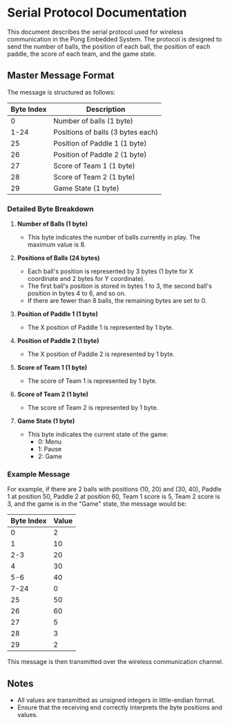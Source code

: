 # Serial Protocol Documentation

This document describes the serial protocol used for wireless communication in the Pong Embedded System. The protocol is designed to send the number of balls, the position of each ball, the position of each paddle, the score of each team, and the game state.

## Master Message Format

The message is structured as follows:

| Byte Index | Description                        |
|------------|------------------------------------|
| 0          | Number of balls (1 byte)           |
| 1-24       | Positions of balls (3 bytes each)  |
| 25         | Position of Paddle 1 (1 byte)      |
| 26         | Position of Paddle 2 (1 byte)      |
| 27         | Score of Team 1 (1 byte)           |
| 28         | Score of Team 2 (1 byte)           |
| 29         | Game State (1 byte)                |

### Detailed Byte Breakdown

1. **Number of Balls (1 byte)**
   - This byte indicates the number of balls currently in play. The maximum value is 8.

2. **Positions of Balls (24 bytes)**
   - Each ball's position is represented by 3 bytes (1 byte for X coordinate and 2 bytes for Y coordinate).
   - The first ball's position is stored in bytes 1 to 3, the second ball's position in bytes 4 to 6, and so on.
   - If there are fewer than 8 balls, the remaining bytes are set to 0.

3. **Position of Paddle 1 (1 byte)**
   - The X position of Paddle 1 is represented by 1 byte.

4. **Position of Paddle 2 (1 byte)**
   - The X position of Paddle 2 is represented by 1 byte.

5. **Score of Team 1 (1 byte)**
   - The score of Team 1 is represented by 1 byte.

6. **Score of Team 2 (1 byte)**
   - The score of Team 2 is represented by 1 byte.

7. **Game State (1 byte)**
   - This byte indicates the current state of the game:
     - 0: Menu
     - 1: Pause
     - 2: Game

### Example Message

For example, if there are 2 balls with positions (10, 20) and (30, 40), Paddle 1 at position 50, Paddle 2 at position 60, Team 1 score is 5, Team 2 score is 3, and the game is in the "Game" state, the message would be:

| Byte Index | Value |
|------------|-------|
| 0          | 2     |
| 1          | 10    |
| 2-3        | 20    |
| 4          | 30    |
| 5-6        | 40    |
| 7-24       | 0     |
| 25         | 50    |
| 26         | 60    |
| 27         | 5     |
| 28         | 3     |
| 29         | 2     |

This message is then transmitted over the wireless communication channel.

## Notes

- All values are transmitted as unsigned integers in little-endian format.
- Ensure that the receiving end correctly interprets the byte positions and values.